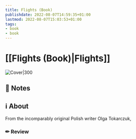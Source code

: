 ```yaml
---
title: Flights (Book)
publishdate: 2022-08-07T14:59:35+01:00
lastmod: 2022-08-07T15:03:53+01:00
tags: 
- book
- book
---
```






# [[Flights (Book)|Flights]]



![Cover|300](http://books.google.com/books/content?id=rS5lDwAAQBAJ&printsec=frontcover&img=1&zoom=1&edge=curl&source=gbs_api)



## 📝 Notes







## ℹ️ About



From the incomparably original Polish writer Olga Tokarczuk, 



### ✏ Review







